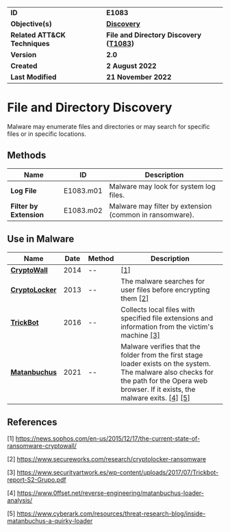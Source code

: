 <table>
<tr>
<td><b>ID</b></td>
<td><b>E1083</b></td>
</tr>
<tr>
<td><b>Objective(s)</b></td>
<td><b><a href="../discovery">Discovery</a></b></td>
</tr>
<tr>
<td><b>Related ATT&CK Techniques</b></td>
<td><b>File and Directory Discovery (<a href="https://attack.mitre.org/techniques/T1083/">T1083</a>)</b></td>
</tr>
<tr>
<td><b>Version</b></td>
<td><b>2.0</b></td>
</tr>
<tr>
<td><b>Created</b></td>
<td><b>2 August 2022</b></td>
</tr>
<tr>
<td><b>Last Modified</b></td>
<td><b>21 November 2022</b></td>
</tr>
</table>


# File and Directory Discovery

Malware may enumerate files and directories or may search for specific files or in specific locations.

## Methods

|Name|ID|Description|
|---|---|---|
|**Log File**|E1083.m01|Malware may look for system log files.|
|**Filter by Extension**|E1083.m02|Malware may filter by extension (common in ransomware).|

## Use in Malware

|Name|Date|Method|Description|
|---|---|---|---|
|[**CryptoWall**](../xample-malware/cryptowall.md)|2014|--| [[1]](#1)|
|[**CryptoLocker**](../xample-malware/cryptolocker.md)|2013|--|The malware searches for user files before encrypting them [[2]](#2)|
|[**TrickBot**](../xample-malware/trickbot.md)|2016|--|Collects local files with specified file extensions and information from the victim's machine [[3]](#3)|
|[**Matanbuchus**](../xample-malware/matanbuchus.md)|2021|--|Malware verifies that the folder from the first stage loader exists on the system. The malware also checks for the path for the Opera web browser. If it exists, the malware exits. [[4]](#4) [[5]](#5)|

## References

<a name="1">[1]</a> https://news.sophos.com/en-us/2015/12/17/the-current-state-of-ransomware-cryptowall/

<a name="2">[2]</a> https://www.secureworks.com/research/cryptolocker-ransomware

<a name="3">[3]</a> https://www.securityartwork.es/wp-content/uploads/2017/07/Trickbot-report-S2-Grupo.pdf

<a name="4">[4]</a> https://www.0ffset.net/reverse-engineering/matanbuchus-loader-analysis/

<a name="5">[5]</a> https://www.cyberark.com/resources/threat-research-blog/inside-matanbuchus-a-quirky-loader
